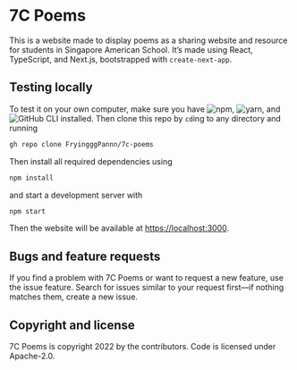 # 7C Poems

This is a website made to display poems as a sharing website and resource for students in Singapore American School. It’s made using React, TypeScript, and Next.js, bootstrapped with `create-next-app`.

## Testing locally

To test it on your own computer, make sure you have ![npm](https://npmjs.com), ![yarn](https://yarnpkg.com), and ![GitHub CLI](https://cli.github.com) installed. Then clone this repo by `cd`ing to any directory and running
```bash
gh repo clone FryingggPannn/7c-poems
```
Then install all required dependencies using
```bash
npm install
```
and start a development server with
```bash
npm start
```
Then the website will be available at <https://localhost:3000>.

## Bugs and feature requests

If you find a problem with 7C Poems or want to request a new feature, use the issue feature. Search for issues similar to your request first—if nothing matches them, create a new issue.

## Copyright and license

7C Poems is copyright 2022 by the contributors. Code is licensed under Apache-2.0.
